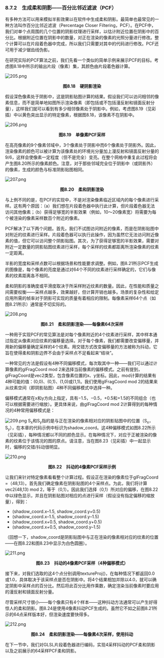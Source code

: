 ### 8.7.2　生成柔和阴影——百分比邻近滤波（PCF）

有多种方法可以用来模拟半影效果以在软件中生成柔和阴影。最简单也最常见的一种方法叫作百分比邻近滤波（Percentage Closer Filtering，PCF）。在PCF中，我们对单个点周围的几个位置的阴影纹理进行采样，以估计附近位置在阴影中的百分比。根据附近位置在阴影中的数量，对正在渲染的像素的光照分量进行修改。整个计算可以在片段着色器中完成，所以我们只需要对其中的代码进行修改。PCF还可用于减少锯齿线伪影。

在研究实际的PCF算法之前，我们先看一个类似的简单示例来展示PCF的目标。考虑图8.18中所示的输出片段（像素）集，其颜色由片段着色器计算。

![205.png](../images/205.png)
<center class="my_markdown"><b class="my_markdown">图8.18　硬阴影渲染</b></center>

假设深色像素处于阴影中，这是阴影贴图计算的结果。假设我们可以访问相邻的像素信息，而不是简单地如图所示渲染像素（即包括或不包括漫反射和镜面反射分量），这样我们就可以看到有多少相邻像素处于阴影中。例如，考虑图8.19（见彩插）中以黄色突出显示的特定像素，根据图8.18，该像素不在阴影中。

![206.png](../images/206.png)
<center class="my_markdown"><b class="my_markdown">图8.19　单像素PCF采样</b></center>

在高亮像素的9个像素邻域中，3个像素处于阴影中而6个像素处于阴影外。因此，渲染像素的颜色可以被计算为该像素处的环境光分量加上漫反射和镜面反射分量的9/6，这样会使像素一定程度（但不是完全）变亮。在整个网格中重复此过程将会产生图8.20所示的像素颜色。注意，对于那些邻域完全位于阴影中（或阴影外）的像素，生成的颜色与标准阴影贴图相同。

![207.png](../images/207.png)
<center class="my_markdown"><b class="my_markdown">图8.20　柔和阴影渲染</b></center>

与上例不同的是，在PCF的实现中，不是对渲染像素临近区域内的每个像素进行采样。这有两个原因：（a）我们想在片段着色器中执行此计算，但片段着色器无法访问其他像素；（b）获得足够宽的半影效果（例如，10～20像素宽）将需要为每个被渲染的像素采样数百个附近的像素。

PCF解决了以下两个问题。首先，我们不试图访问附近的像素，而是在阴影贴图中对附近的纹素进行采样。片段着色器可以执行此操作，因为虽然它无法访问附近像素的值，但它可以访问整个阴影贴图。其次，为了获得足够宽的半影效果，需要对附近一定数量的阴影贴图纹素进行采样，每个采样的纹素都距离所渲染像素的纹素一定距离。

半影的宽度和采样点数可以根据场景和性能要求调整。例如，图8.21所示PCF生成的图像是，每个像素的亮度是通过对64个不同的纹素进行采样确定的，它们与像素的纹素距离各不相同。

柔和阴影的准确度或平滑度取决于所采样附近纹素的数量。因此，在性能和质量之间需要权衡——采样点越多，效果越好，但计算开销也越多。场景的复杂性和给定应用所需的帧率对于阴影可实现的质量有着相应的限制。每像素采样64个点（如图8.21所示）通常是不切实际的。

![208.png](../images/208.png)
<center class="my_markdown"><b class="my_markdown">图8.21　柔和阴影渲染——每像素64次采样</b></center>

一种用于实现PCF的常见算法是对每个像素附近的4个纹素进行采样，其中样本通过指定从像素对应纹素的偏移量选择。对于每个像素，我们都需要改变偏移量，并用新的偏移量确定采样的4个纹素。用交错方式改变偏移量的方法被称为抖动，它旨在使得柔和阴影边界不会由于采样点不足看起来“结块”。

一种常见的方法是假设有4种不同偏移模式，每次取其中一种——我们可以通过计算像素的glFragCoord mod 2来选择当前像素的偏移模式。之前有提到，glFragCoord是vec2类型，包含像素位置的x、y坐标。因此，mod计算的结果有4种可能的值：(0,0)、(0,1)、(1,0)或(1,1)。我们使用glFragCoord mod 2的结果来从纹素空间（即阴影贴图）4种不同偏移模式中选择一种。

偏移模式通常在x和y方向上指定，具有−1.5，−0.5，+0.5和+1.5的不同组合（也可以根据需要进行缩放）。更具体来说，由glFragCoord mod 2计算得到的每种情况的4种常用偏移模式是：



![209.png](../images/209.png)
S<sub class="my_markdown">x</sub>和S<sub class="my_markdown">y</sub>指的是与正在渲染的像素相对应的阴影贴图中的位置（S<sub class="my_markdown">x</sub>，S<sub class="my_markdown">y</sub>），在本章的代码示例中标识为shadow_coord。这4种偏移模式如图8.22所示（见彩插），每种情况都以不同的颜色显示。在每种情况下，对应于正被渲染的像素的纹素位于该情况的图的原点。请注意，当在图8.23（见彩插）中一起显示时，偏移的交错/抖动很明显。

![210.png](../images/210.png)
<center class="my_markdown"><b class="my_markdown">图8.22　抖动的4像素PCF采样示例</b></center>

让我们来针对特定像素看看整个计算过程。假设正在渲染的像素位于glFragCoord =（48,13）。首先我们确定像素在阴影贴图的4个采样点。为此，我们将计算vec2(48,13) mod 2，等于（0,1）。因此我们选择（0,1）所对应的偏移，在图8.22中以绿色显示，并且在阴影贴图对相应的点进行采样（假设没有指定偏移的缩放量），得到：

+ (shadow_coord.x–1.5, shadow_coord.y+0.5)
+ (shadow_coord.x–1.5, shadow_coord.y–1.5)
+ (shadow_coord.x+0.5, shadow_coord.y+0.5)
+ (shadow_coord.x+0.5, shadow_coord.y–1.5)

（回想一下，shadow_coord是阴影贴图中与正在渲染的像素相对应的纹素的位置——在图8.22和图8.23中显示为白色圆圈）。

![211.png](../images/211.png)
<center class="my_markdown"><b class="my_markdown">图8.23　抖动的4像素PCF采样（4种偏移模式）</b></center>

接下来，对我们选取的这4个点分别调用textureProj()，在每种情况下都返回0.0或1.0，具体取决于该采样点是否在阴影中。将4个结果相加并除以4.0，就可以确定阴影中采样点的百分比。然后将此百分比用作乘数，确定渲染当前像素时要应用的漫反射和镜面反射分量。

尽管采样尺寸很小——每个像素只有4个样本——这种抖动方法通常可以产生好得惊人的柔和阴影。图8.24是使用4像素抖动PCF生成的。虽然它不如之前图8.21所示的64点采样版本好，但渲染速度要快得多。

![212.png](../images/212.png)
<center class="my_markdown"><b class="my_markdown">图8.24　柔和阴影渲染——每像素4次采样，使用抖动</b></center>

在下一节中，我们对GLSL片段着色器进行编码，实现4采样抖动的PCF柔和阴影以及之前展示的64采样PCF柔和阴影。

